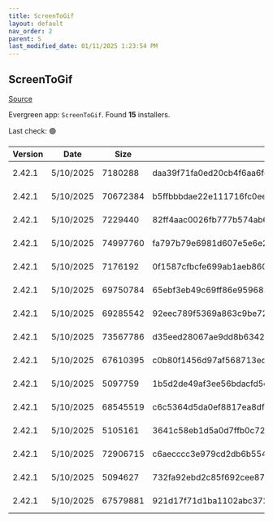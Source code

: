 ```yaml
---
title: ScreenToGif
layout: default
nav_order: 2
parent: S
last_modified_date: 01/11/2025 1:23:54 PM
---
```


## ScreenToGif

[Source](https://github.com/NickeManarin/ScreenToGif)

Evergreen app: `ScreenToGif`. Found **15** installers.

Last check: 🟢

| Version | Date      | Size     | Sha256                                                           | Architecture | InstallerType | Type | URI                                                                                                                                                                                                                                  |
| ------- | --------- | -------- | ---------------------------------------------------------------- | ------------ | ------------- | ---- | ------------------------------------------------------------------------------------------------------------------------------------------------------------------------------------------------------------------------------------ |
| 2.42.1  | 5/10/2025 | 7180288  | daa39f71fa0ed20cb4f6aa6fd9441e835eed0c7a27480bcd0e3ae1bd05e1eb4c | ARM64        | Default       | msi  | [https://github.com/NickeManarin/ScreenToGif/releases/download/2.42.1/ScreenToGif.2.42.1.Light.Setup.Arm64.msi](https://github.com/NickeManarin/ScreenToGif/releases/download/2.42.1/ScreenToGif.2.42.1.Light.Setup.Arm64.msi)       |
| 2.42.1  | 5/10/2025 | 70672384 | b5ffbbbdae22e111716fc0ee0b265db63c3af9edd4b6fb1af9ac31bf530f3b4c | ARM64        | Default       | msi  | [https://github.com/NickeManarin/ScreenToGif/releases/download/2.42.1/ScreenToGif.2.42.1.Setup.Arm64.msi](https://github.com/NickeManarin/ScreenToGif/releases/download/2.42.1/ScreenToGif.2.42.1.Setup.Arm64.msi)                   |
| 2.42.1  | 5/10/2025 | 7229440  | 82ff4aac0026fb777b574ab6d10d81516d968ac73e8d20ad90560e6873a0819c | x64          | Default       | msi  | [https://github.com/NickeManarin/ScreenToGif/releases/download/2.42.1/ScreenToGif.2.42.1.Light.Setup.x64.msi](https://github.com/NickeManarin/ScreenToGif/releases/download/2.42.1/ScreenToGif.2.42.1.Light.Setup.x64.msi)           |
| 2.42.1  | 5/10/2025 | 74997760 | fa797b79e6981d607e5e6e2301a66a9871734357c9f5bfad00391531981d2340 | x64          | Default       | msi  | [https://github.com/NickeManarin/ScreenToGif/releases/download/2.42.1/ScreenToGif.2.42.1.Setup.x64.msi](https://github.com/NickeManarin/ScreenToGif/releases/download/2.42.1/ScreenToGif.2.42.1.Setup.x64.msi)                       |
| 2.42.1  | 5/10/2025 | 7176192  | 0f1587cfbcfe699ab1aeb8601eba7f77efb227d92a0e1e7dff15f1c365e1f583 | x86          | Default       | msi  | [https://github.com/NickeManarin/ScreenToGif/releases/download/2.42.1/ScreenToGif.2.42.1.Light.Setup.x86.msi](https://github.com/NickeManarin/ScreenToGif/releases/download/2.42.1/ScreenToGif.2.42.1.Light.Setup.x86.msi)           |
| 2.42.1  | 5/10/2025 | 69750784 | 65ebf3eb49c69ff86e959683e494c2c54ead935b4384796cae55a4bf6527b9e9 | x86          | Default       | msi  | [https://github.com/NickeManarin/ScreenToGif/releases/download/2.42.1/ScreenToGif.2.42.1.Setup.x86.msi](https://github.com/NickeManarin/ScreenToGif/releases/download/2.42.1/ScreenToGif.2.42.1.Setup.x86.msi)                       |
| 2.42.1  | 5/10/2025 | 69285542 | 92eec789f5369a863c9be723fa547f4381ac7b5dff408a3a68ba60d8ec53dc77 | ARM64        | Default       | msix | [https://github.com/NickeManarin/ScreenToGif/releases/download/2.42.1/ScreenToGif.2.42.1.Package.arm64.msix](https://github.com/NickeManarin/ScreenToGif/releases/download/2.42.1/ScreenToGif.2.42.1.Package.arm64.msix)             |
| 2.42.1  | 5/10/2025 | 73567786 | d35eed28067ae9dd8b6342b6155a01231c42186115af821c584decb4b26ec727 | x64          | Default       | msix | [https://github.com/NickeManarin/ScreenToGif/releases/download/2.42.1/ScreenToGif.2.42.1.Package.x64.msix](https://github.com/NickeManarin/ScreenToGif/releases/download/2.42.1/ScreenToGif.2.42.1.Package.x64.msix)                 |
| 2.42.1  | 5/10/2025 | 67610395 | c0b80f1456d97af568713edcfb26ae133108070649e63a495d41b99eda30a50e | x86          | Default       | msix | [https://github.com/NickeManarin/ScreenToGif/releases/download/2.42.1/ScreenToGif.2.42.1.Package.x86.msix](https://github.com/NickeManarin/ScreenToGif/releases/download/2.42.1/ScreenToGif.2.42.1.Package.x86.msix)                 |
| 2.42.1  | 5/10/2025 | 5097759  | 1b5d2de49af3ee56bdacfd5e1c4596475bda8c2fca7c0d617d111e92c6006881 | ARM64        | Portable      | zip  | [https://github.com/NickeManarin/ScreenToGif/releases/download/2.42.1/ScreenToGif.2.42.1.Light.Portable.Arm64.zip](https://github.com/NickeManarin/ScreenToGif/releases/download/2.42.1/ScreenToGif.2.42.1.Light.Portable.Arm64.zip) |
| 2.42.1  | 5/10/2025 | 68545519 | c6c5364d5da0ef8817ea8dfd9d3f5707b478c7eeaa8646db16d161e864c9dae6 | ARM64        | Portable      | zip  | [https://github.com/NickeManarin/ScreenToGif/releases/download/2.42.1/ScreenToGif.2.42.1.Portable.Arm64.zip](https://github.com/NickeManarin/ScreenToGif/releases/download/2.42.1/ScreenToGif.2.42.1.Portable.Arm64.zip)             |
| 2.42.1  | 5/10/2025 | 5105161  | 3641c58eb1d5a0d7ffb0c7293d3d0ac702331996d645de7e539c02498a6daf64 | x64          | Portable      | zip  | [https://github.com/NickeManarin/ScreenToGif/releases/download/2.42.1/ScreenToGif.2.42.1.Light.Portable.x64.zip](https://github.com/NickeManarin/ScreenToGif/releases/download/2.42.1/ScreenToGif.2.42.1.Light.Portable.x64.zip)     |
| 2.42.1  | 5/10/2025 | 72906715 | c6aecccc3e979cd2db6b5548969b46ba4ccabfb0f367de213f0c49a606a640c3 | x64          | Portable      | zip  | [https://github.com/NickeManarin/ScreenToGif/releases/download/2.42.1/ScreenToGif.2.42.1.Portable.x64.zip](https://github.com/NickeManarin/ScreenToGif/releases/download/2.42.1/ScreenToGif.2.42.1.Portable.x64.zip)                 |
| 2.42.1  | 5/10/2025 | 5094627  | 732fa92ebd2c85f692cee87b6fcd45ee23701a8e775b8d783c071f674eb6d39b | x86          | Portable      | zip  | [https://github.com/NickeManarin/ScreenToGif/releases/download/2.42.1/ScreenToGif.2.42.1.Light.Portable.x86.zip](https://github.com/NickeManarin/ScreenToGif/releases/download/2.42.1/ScreenToGif.2.42.1.Light.Portable.x86.zip)     |
| 2.42.1  | 5/10/2025 | 67579881 | 921d17f71d1ba1102abc372efebd21359307401ebdb47046a701a3b20da755b2 | x86          | Portable      | zip  | [https://github.com/NickeManarin/ScreenToGif/releases/download/2.42.1/ScreenToGif.2.42.1.Portable.x86.zip](https://github.com/NickeManarin/ScreenToGif/releases/download/2.42.1/ScreenToGif.2.42.1.Portable.x86.zip)                 |
